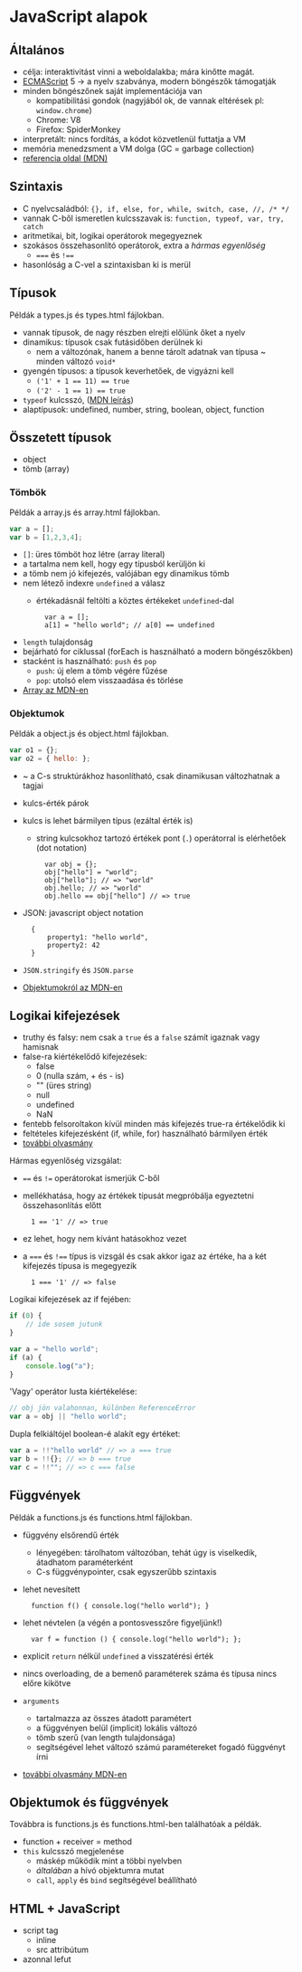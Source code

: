 # JavaScript alapok

## Általános

* célja: interaktivitást vinni a weboldalakba; mára kinőtte magát.
* [ECMAScript](http://en.wikipedia.org/wiki/ECMAScript) 5 -> a nyelv szabványa, modern böngészők támogatják
* minden böngészőnek saját implementációja van
    * kompatibilitási gondok (nagyjából ok, de vannak eltérések pl: `window.chrome`)
    * Chrome: V8
    * Firefox: SpiderMonkey
* interpretált: nincs fordítás, a kódot közvetlenül futtatja a VM
* memória menedzsment a VM dolga (GC = garbage collection)
* [referencia oldal (MDN)](https://developer.mozilla.org/en-US/docs/Web/JavaScript)

## Szintaxis

* C nyelvcsaládból: `{}, if, else, for, while, switch, case, //, /* */`
* vannak C-ből ismeretlen kulcsszavak is: `function, typeof, var, try, catch`
* aritmetikai, bit, logikai operátorok megegyeznek
* szokásos összehasonlító operátorok,  extra a _hármas egyenlőség_
    * `===` és `!==`
* hasonlóság a C-vel a szintaxisban ki is merül

## Típusok

Példák a types.js és types.html fájlokban.

* vannak típusok, de nagy részben elrejti előlünk őket a nyelv
* dinamikus: típusok csak futásidőben derülnek ki
    * nem a változónak, hanem a benne tárolt adatnak van típusa ~ minden változó `void*`
* gyengén típusos: a típusok keverhetőek, de vigyázni kell
    * `('1' + 1 == 11) == true`
    * `('2' - 1 == 1) == true`
* `typeof` kulcsszó, ([MDN leírás](https://developer.mozilla.org/en-US/docs/Web/JavaScript/Reference/Operators/typeof))
* alaptípusok: undefined, number, string, boolean, object, function

## Összetett típusok

* object
* tömb (array)

### Tömbök

Példák a array.js és array.html fájlokban.

~~~javascript
var a = [];
var b = [1,2,3,4];
~~~

* `[]`: üres tömböt hoz létre (array literal)
* a tartalma nem kell, hogy egy típusból kerüljön ki
* a tömb nem jó kifejezés, valójában egy dinamikus tömb
* nem létező indexre `undefined` a válasz
    * értékadásnál feltölti a köztes értékeket `undefined`-dal

            var a = [];
            a[1] = "hello world"; // a[0] == undefined

* `length` tulajdonság
* bejárható for ciklussal (forEach is használható a modern böngészőkben)
* stacként is használható: `push` és `pop`
    * `push`: új elem a tömb végére fűzése
    * `pop`: utolsó elem visszaadása és törlése
* [Array az MDN-en](https://developer.mozilla.org/en-US/docs/Web/JavaScript/Reference/Global_Objects/Array)

### Objektumok

Példák a object.js és object.html fájlokban.

~~~javascript
var o1 = {};
var o2 = { hello: };
~~~

* ~ a C-s struktúrákhoz hasonlítható, csak dinamikusan változhatnak a tagjai
* kulcs-érték párok
* kulcs is lehet bármilyen típus (ezáltal érték is)
    * string kulcsokhoz tartozó értékek pont (`.`) operátorral is elérhetőek (dot notation)

            var obj = {};
            obj["hello"] = "world";
            obj["hello"]; // => "world"
            obj.hello; // => "world"
            obj.hello == obj["hello"] // => true

* JSON: javascript object notation

        {
            property1: "hello world",
            property2: 42
        }

* `JSON.stringify` és `JSON.parse`
* [Objektumokról az MDN-en](https://developer.mozilla.org/en-US/docs/Web/JavaScript/Guide/Working_with_Objects)

## Logikai kifejezések

* truthy és falsy: nem csak a `true` és a `false` számít igaznak vagy hamisnak
* false-ra kiértékelődő kifejezések:
    * false
    * 0 (nulla szám, + és - is)
    * "" (üres string)
    * null
    * undefined
    * NaN
* fentebb felsoroltakon kívül minden más kifejezés true-ra értékelődik ki
* feltételes kifejezésként (if, while, for) használható bármilyen érték
* [további olvasmány](http://james.padolsey.com/javascript/truthy-falsey/)

Hármas egyenlőség vizsgálat:

* `==` és `!=` operátorokat ismerjük C-ből
* mellékhatása, hogy az értékek típusát megpróbálja egyeztetni összehasonlítás előtt

        1 == '1' // => true

* ez lehet, hogy nem kívánt hatásokhoz vezet
* a `===` és `!==` típus is vizsgál és csak akkor igaz az értéke, ha a két
kifejezés típusa is megegyezik

        1 === '1' // => false

Logikai kifejezések az if fejében:

~~~javascript
if (0) {
    // ide sosem jutunk
}

var a = "hello world";
if (a) {
    console.log("a");
}
~~~

'Vagy' operátor lusta kiértékelése:

~~~javascript
// obj jön valahonnan, különben ReferenceError
var a = obj || "hello world";
~~~

Dupla felkiáltójel boolean-é alakít egy értéket:

~~~javascript
var a = !!"hello world" // => a === true
var b = !!{}; // => b === true
var c = !!""; // => c === false
~~~

## Függvények

Példák a functions.js és functions.html fájlokban.

* függvény elsőrendű érték
    * lényegében: tárolhatom változóban, tehát úgy is viselkedik, átadhatom paraméterként
    * C-s függvénypointer, csak egyszerűbb szintaxis
* lehet nevesített

        function f() { console.log("hello world"); }

* lehet névtelen (a végén a pontosvesszőre figyeljünk!)

        var f = function () { console.log("hello world"); };

* explicit `return` nélkül `undefined` a visszatérési érték
* nincs overloading, de a bemenő paraméterek száma és típusa nincs előre kikötve
* `arguments`
    * tartalmazza az összes átadott paramétert
    * a függvényen belül (implicit) lokális változó
    * tömb szerű (van length tulajdonsága)
    * segítségével lehet változó számú paramétereket fogadó függvényt írni
* [további olvasmány MDN-en](https://developer.mozilla.org/en-US/docs/Web/JavaScript/Guide/Functions)

## Objektumok és függvények

Továbbra is functions.js és functions.html-ben találhatóak a példák.

* function + receiver = method
* `this` kulcsszó megjelenése
    * máskép működik mint a többi nyelvben
    * _általában_ a hívó objektumra mutat
    * `call`, `apply` és `bind` segítségével beállítható

## HTML + JavaScript

* script tag
    * inline
    * src attribútum
* azonnal lefut